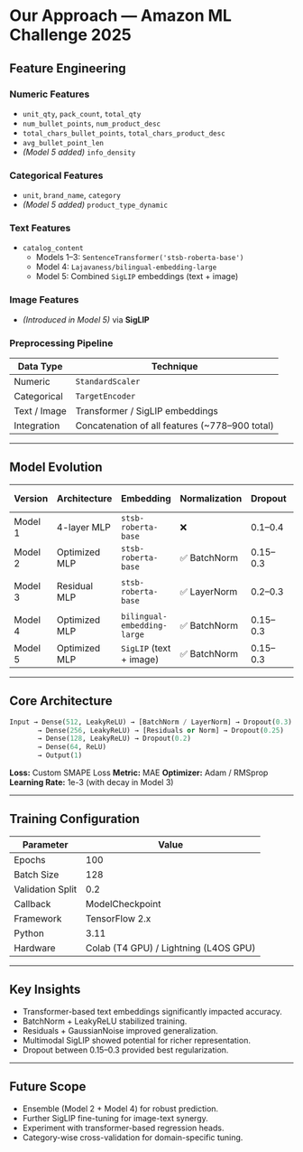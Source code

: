 

#  Our Approach — Amazon ML Challenge 2025

##  Feature Engineering

### **Numeric Features**
- `unit_qty`, `pack_count`, `total_qty`
- `num_bullet_points`, `num_product_desc`
- `total_chars_bullet_points`, `total_chars_product_desc`
- `avg_bullet_point_len`
- *(Model 5 added)* `info_density`

### **Categorical Features**
- `unit`, `brand_name`, `category`
- *(Model 5 added)* `product_type_dynamic`

### **Text Features**
- `catalog_content`
  - Models 1–3: `SentenceTransformer('stsb-roberta-base')`
  - Model 4: `Lajavaness/bilingual-embedding-large`
  - Model 5: Combined `SigLIP` embeddings (text + image)

### **Image Features**
- *(Introduced in Model 5)* via **SigLIP**

### **Preprocessing Pipeline**

| Data Type | Technique |
|------------|------------|
| Numeric | `StandardScaler` |
| Categorical | `TargetEncoder` |
| Text / Image | Transformer / SigLIP embeddings |
| Integration | Concatenation of all features (~778–900 total) |

---

##  Model Evolution

| Version | Architecture | Embedding | Normalization | Dropout | Optimizer | Val SMAPE | Test SMAPE | Notes |
|----------|--------------|------------|----------------|----------|------------|------------|------------|--------|
| Model 1 | 4-layer MLP | `stsb-roberta-base` | ❌ | 0.1–0.4 | RMSprop | 0.45687 | 82 | Baseline |
| Model 2 | Optimized MLP | `stsb-roberta-base` | ✅ BatchNorm | 0.15–0.3 | Adam | **0.33986** | **67** | Major improvement |
| Model 3 | Residual MLP | `stsb-roberta-base` | ✅ LayerNorm | 0.2–0.3 | Adam (LR decay) | 0.37304 | 71 | Slightly over-regularized |
| Model 4 | Optimized MLP | `bilingual-embedding-large` | ✅ BatchNorm | 0.15–0.3 | Adam | **0.33250** | **64** | Best model |
| Model 5 | Optimized MLP | `SigLIP` (text + image) | ✅ BatchNorm | 0.15–0.3 | Adam | 0.37556 | — | Multimodal experiment |

---

##  Core Architecture

```python
Input → Dense(512, LeakyReLU) → [BatchNorm / LayerNorm] → Dropout(0.3)
       → Dense(256, LeakyReLU) → [Residuals or Norm] → Dropout(0.25)
       → Dense(128, LeakyReLU) → Dropout(0.2)
       → Dense(64, ReLU)
       → Output(1)
````

**Loss:** Custom SMAPE Loss
**Metric:** MAE
**Optimizer:** Adam / RMSprop
**Learning Rate:** 1e-3 (with decay in Model 3)

---

##  Training Configuration

| Parameter        | Value                                 |
| ---------------- | ------------------------------------- |
| Epochs           | 100                                   |
| Batch Size       | 128                                   |
| Validation Split | 0.2                                   |
| Callback         | ModelCheckpoint                       |
| Framework        | TensorFlow 2.x                        |
| Python           | 3.11                                  |
| Hardware         | Colab (T4 GPU) / Lightning (L4OS GPU) |

---

##  Key Insights

* Transformer-based text embeddings significantly impacted accuracy.
* BatchNorm + LeakyReLU stabilized training.
* Residuals + GaussianNoise improved generalization.
* Multimodal SigLIP showed potential for richer representation.
* Dropout between 0.15–0.3 provided best regularization.

---

##  Future Scope

* Ensemble (Model 2 + Model 4) for robust prediction.
* Further SigLIP fine-tuning for image-text synergy.
* Experiment with transformer-based regression heads.
* Category-wise cross-validation for domain-specific tuning.


